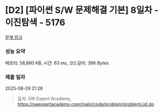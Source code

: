 # [D2] [파이썬 S/W 문제해결 기본] 8일차 - 이진탐색 - 5176 

[문제 링크](https://swexpertacademy.com/main/code/problem/problemDetail.do?contestProbId=AWTa0jjq4ggDFAVT) 

### 성능 요약

메모리: 58,880 KB, 시간: 63 ms, 코드길이: 396 Bytes

### 제출 일자

2025-08-29 21:28



> 출처: SW Expert Academy, https://swexpertacademy.com/main/code/problem/problemList.do